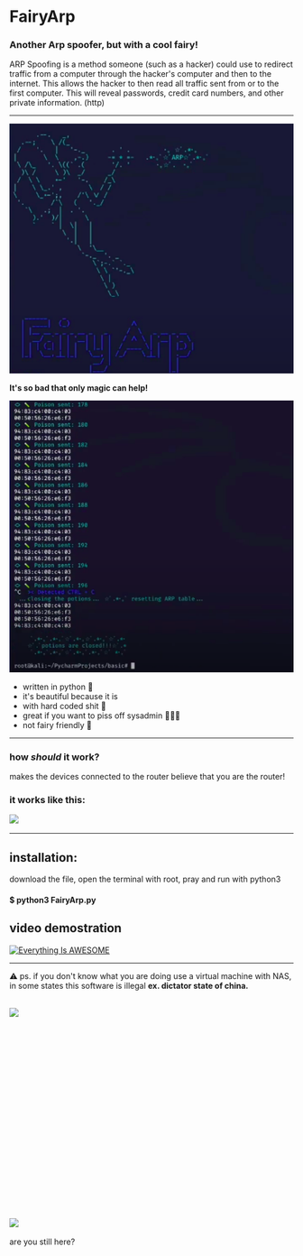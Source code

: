 # FairyArp
### Another Arp spoofer, but with a cool fairy!
ARP Spoofing is a method someone (such as a hacker) could use to redirect traffic from a computer through the hacker's computer and then to the internet. This allows the hacker to then read all traffic sent from or to the first computer. This will reveal passwords, credit card numbers, and other private information. (http)
<hr>

<img width="600" src="https://github.com/v1nc3-source/FairyArp/blob/master/screenshot.png?raw=true">
</p> 

<b>It's so bad that only magic can help!</b>


<img width="600" src="https://github.com/v1nc3-source/FairyArp/blob/master/screenshot2.png.png?raw=true">
</p> 

- written in python 🐍
- it's beautiful because it is
- with hard coded shit 💩
- great if you want to piss off sysadmin 👩🏿‍💻
- not fairy friendly 🧚

<hr>

### how _should_ it work?
makes the devices connected to the router believe that you are the router!
<br>
### it works like this:<br>
<img width="400" src="https://media.giphy.com/media/NmerZ36iBkmKk/giphy.gif">
</p> 

<hr>

## installation:

download the file, open the terminal with root, pray and run with python3 

#### <b>$ python3 FairyArp.py</b>

## video demostration <br>
[![Everything Is AWESOME](https://img.youtube.com/vi/qQiAEKBOmUg/hqdefault.jpg)](https://youtu.be/qQiAEKBOmUg "Everything Is AWESOME")


<hr>

⚠️ ps. if you don't know what you are doing use a virtual machine with NAS, in some states this software is illegal <b>ex. dictator state of china.</b><br>

<br>
<img width="150" src="https://media.giphy.com/media/F4a3ugD96Xl28/giphy.gif">
</p> 


<br>
<br>
<br>
<br>
<br>
<br>
<br>
<br>
<br>
<br>
<br>
<br>
<br>
<br>
<br>
<br>
<br>
<br>
<br>
<br>

<img width="400" src="https://i.kym-cdn.com/photos/images/original/001/349/277/7b6.gif">
</p> 
          are you still here?




